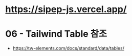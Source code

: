 # https://sipep-js.vercel.app/

# 06 - Tailwind Table 참조
 + https://tw-elements.com/docs/standard/data/tables/

